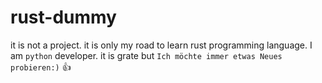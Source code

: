 # rust-dummy

it is not a project. it is only my road to learn rust programming language.
I am `python` developer. it is grate but `Ich möchte immer etwas Neues probieren:)` :+1:
